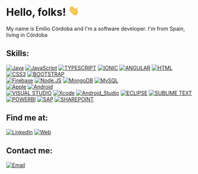 # Hello, folks! <img src="https://raw.githubusercontent.com/Caballerog/caballerog/master/wave.gif" width="30px">

My name is Emilio Córdoba and I'm a software developer. I'm from Spain, living in Córdoba

## Skills:


[![Java](https://img.shields.io/badge/Java-007396?style=for-the-badge&logo=java&logoColor=white&labelColor=101010)]()
[![JavaScript](https://img.shields.io/badge/JavaScript-F7DF1E?style=for-the-badge&logo=javascript&logoColor=white&labelColor=101010)]()
[![TYPESCRIPT](https://img.shields.io/badge/TypeScript-007ACC?style=for-the-badge&logo=typescript&logoColor=white&labelColor=101010)]()
[![IONIC](https://img.shields.io/badge/Ionic-3880FF?style=for-the-badge&logo=ionic&logoColor=white&labelColor=101010)]()
[![ANGULAR](https://img.shields.io/badge/Angular-DD0031?style=for-the-badge&logo=angular&logoColor=white&labelColor=101010)]()
[![HTML](https://img.shields.io/badge/HTML-239120?style=for-the-badge&logo=html5&logoColor=white&labelColor=101010)]()
</br>
[![CSS3](https://img.shields.io/badge/CSS3-1572B6?style=for-the-badge&logo=css3&logoColor=white&labelColor=101010)]()
[![BOOTSTRAP](https://img.shields.io/badge/Bootstrap-563D7C?style=for-the-badge&logo=bootstrap&logoColor=white&labelColor=101010)]()
</br>
[![Firebase](https://img.shields.io/badge/Firebase-FFCA28?style=for-the-badge&logo=firebase&logoColor=white&labelColor=101010)]()
[![Node.JS](https://img.shields.io/badge/Node.JS-339933?style=for-the-badge&logo=node.js&logoColor=white&labelColor=101010)]()
[![MongoDB](https://img.shields.io/badge/MongoDB-47A248?style=for-the-badge&logo=mongodb&logoColor=white&labelColor=101010)]()
[![MySQL](https://img.shields.io/badge/MySQL-4479A1?style=for-the-badge&logo=mysql&logoColor=white&labelColor=101010)]()
</br>
[![Apple](https://img.shields.io/badge/iOS-999999?style=for-the-badge&logo=apple&logoColor=white&labelColor=101010)]()
[![Android](https://img.shields.io/badge/Android-3DDC84?style=for-the-badge&logo=android&logoColor=white&labelColor=101010)]()
</br>
[![VISUAL STUDIO](https://img.shields.io/badge/Visual_Studio_Code-0078D4?style=for-the-badge&logo=visual%20studio%20code&logoColor=white&labelColor=101010)]()
[![Xcode](https://img.shields.io/badge/Xcode-FA7343?style=for-the-badge&logo=xcode&logoColor=white&labelColor=101010)]()
[![Android_Studio](https://img.shields.io/badge/Android_Studio-3DDC84?style=for-the-badge&logo=android-studio&logoColor=white&labelColor=101010)]()
[![ECLIPSE](https://img.shields.io/badge/Eclipse-2C2255?style=for-the-badge&logo=eclipse&logoColor=white&labelColor=101010)]()
[![SUBLIME TEXT](https://img.shields.io/badge/sublime_text-%23575757.svg?&style=for-the-badge&logo=sublime-text&logoColor=important&labelColor=101010)]()
</br>
[![POWERBI](https://img.shields.io/badge/PowerBI-F2C811?style=for-the-badge&logo=Power%20BI&logoColor=white&labelColor=101010)]()
[![SAP](https://img.shields.io/badge/SAP-0FAAFF?style=for-the-badge&logo=sap&logoColor=white&labelColor=101010)]()
[![SHAREPOINT](https://img.shields.io/badge/Microsoft_SharePoint-0078D4?style=for-the-badge&logo=microsoft-sharepoint&logoColor=white&labelColor=101010)]()


## Find me at:

[![LinkedIn](https://img.shields.io/badge/LinkedIn-Emilio_Córdoba-0077B5?style=for-the-badge&logo=linkedin&logoColor=white&labelColor=101010)](https://www.linkedin.com/in/emilio-c%C3%B3rdoba-rojano-03105250/)
[![Web](https://img.shields.io/badge/My_Website-Emilio_web-14a1f0?style=for-the-badge&logo=dev.to&logoColor=white&labelColor=101010)](https://sites.google.com/view/javascript-learn/conocimientos)

## Contact me:


[![Email](https://img.shields.io/badge/emicorgul@gmail.com-my_personal_email_()-D14836?style=for-the-badge&logo=gmail&logoColor=white&labelColor=101010)](mailto:braismoure@mouredev.com)



